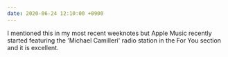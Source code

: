 ```yaml
---
date: 2020-06-24 12:10:00 +0900
---
```


I mentioned this in my most recent weeknotes but Apple Music recently started featuring the 'Michael Camilleri' radio station in the For You section and it is excellent.
